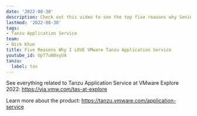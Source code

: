 ```yaml
---
date: '2022-08-30'
description: Check out this video to see the top five reasons why Senior Technical Marketing Architect Nick Kuhn loves VMware Tanzu Application Service!
lastmod: '2022-08-30'
tags:
- Tanzu Application Service
team:
- Nick Khun
title: Five Reasons Why I LOVE VMware Tanzu Application Service
youtube_id: UpT7uN0xyUA
tanzu:
  label: tas
---
```


See everything related to Tanzu Application Service at VMware Explore 2022: https://via.vmw.com/tas-at-explore

Learn more about the product: https://tanzu.vmware.com/application-service